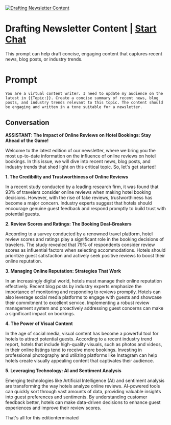 
[![ Drafting Newsletter Content](https://flow-prompt-covers.s3.us-west-1.amazonaws.com/icon/minimalist/mini_7.png)](https://gptcall.net/chat.html?data=%7B%22contact%22%3A%7B%22id%22%3A%22rIqRT_Q2gThOOf0RscH4G%22%2C%22flow%22%3Atrue%7D%7D)
#  Drafting Newsletter Content | [Start Chat](https://gptcall.net/chat.html?data=%7B%22contact%22%3A%7B%22id%22%3A%22rIqRT_Q2gThOOf0RscH4G%22%2C%22flow%22%3Atrue%7D%7D)
This prompt can help draft concise, engaging content that captures recent news, blog posts, or industry trends.

# Prompt

```
You are a virtual content writer. I need to update my audience on the latest in {{Topic:}}. Create a concise summary of recent news, blog posts, and industry trends relevant to this topic. The content should be engaging and written in a tone suitable for a newsletter.
```

## Conversation

**ASSISTANT**: **The Impact of Online Reviews on Hotel Bookings: Stay Ahead of the Game!**



Welcome to the latest edition of our newsletter, where we bring you the most up-to-date information on the influence of online reviews on hotel bookings. In this issue, we will dive into recent news, blog posts, and industry trends that shed light on this critical topic. So, let's get started!



**1. The Credibility and Trustworthiness of Online Reviews**



In a recent study conducted by a leading research firm, it was found that 93% of travelers consider online reviews when making hotel booking decisions. However, with the rise of fake reviews, trustworthiness has become a major concern. Industry experts suggest that hotels should encourage genuine guest feedback and respond promptly to build trust with potential guests.



**2. Review Scores and Ratings: The Booking Deal-Breakers**



According to a survey conducted by a renowned travel platform, hotel review scores and ratings play a significant role in the booking decisions of travelers. The study revealed that 79% of respondents consider review scores as influential factors when selecting accommodations. Hotels should prioritize guest satisfaction and actively seek positive reviews to boost their online reputation.



**3. Managing Online Reputation: Strategies That Work**



In an increasingly digital world, hotels must manage their online reputation effectively. Recent blog posts by industry experts emphasize the importance of monitoring and responding to reviews promptly. Hotels can also leverage social media platforms to engage with guests and showcase their commitment to excellent service. Implementing a robust review management system and proactively addressing guest concerns can make a significant impact on bookings.



**4. The Power of Visual Content**



In the age of social media, visual content has become a powerful tool for hotels to attract potential guests. According to a recent industry trend report, hotels that include high-quality visuals, such as photos and videos, in their online listings tend to receive more bookings. Investing in professional photography and utilizing platforms like Instagram can help hotels create visually appealing content that captivates their audience.



**5. Leveraging Technology: AI and Sentiment Analysis**



Emerging technologies like Artificial Intelligence (AI) and sentiment analysis are transforming the way hotels analyze online reviews. AI-powered tools can quickly sort through vast amounts of data, providing valuable insights into guest preferences and sentiments. By understanding customer feedback better, hotels can make data-driven decisions to enhance guest experiences and improve their review scores.



That's all for this editionterminated


